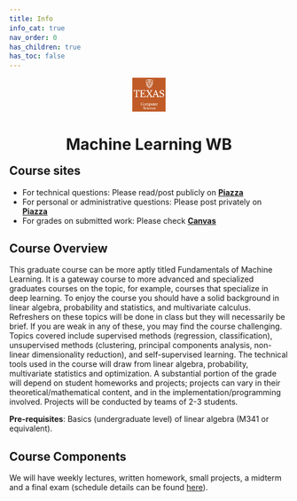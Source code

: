 ```yaml
---
title: Info
info_cat: true
nav_order: 0
has_children: true
has_toc: false
---
```

<center>
<div style="margin-bottom:1.5em">
<img src="assets/images/utcslogo2.jpg" width="12%">
<!-- <img src="/assets/images/790-placeholder.png" width="12%"> -->
</div>

<!-- <img src="/assets/images/790-txt.png" width="12%"> -->

<h1 style="margin-bottom:-1em">Machine Learning WB</h1>

<!-- <h1 >(draft site; unofficial)</h1> -->

</center>

<br>

## Course sites

<ul>
<li> For technical questions: Please read/post publicly on <a href="https://piazza.com/class/lzy7kgi6f2n4fs/"><b>Piazza</b></a></li>
<li> For personal or administrative questions: Please post privately on <a href="https://piazza.com/class/lzy7kgi6f2n4fs/"><b>Piazza</b></a></li>
<li> For grades on submitted work: Please check <a href="https://canvas.mit.edu/courses/28217"><b>Canvas</b></a></li>
</ul>


## Course Overview

This graduate course can be more aptly titled Fundamentals of Machine Learning. It is a gateway course to more advanced and specialized graduates courses on the topic, for example, courses that specialize in deep learning. To enjoy the course you should have a solid background in linear algebra, probability and statistics, and multivariate calculus. Refreshers on these topics will be done in class but they will necessarily be brief. If you are weak in any of these, you may find the course challenging. Topics covered include supervised methods (regression, classification), unsupervised methods (clustering, principal components analysis, non-linear dimensionality reduction), and self-supervised learning. The technical tools used in the course will draw from linear algebra, probability, multivariate statistics and optimization. A substantial portion of the grade will depend on student homeworks and projects; projects can vary in their theoretical/mathematical content, and in the implementation/programming involved. Projects will be conducted by teams of 2-3 students.

**Pre-requisites**: Basics (undergraduate level) of linear algebra (M341 or equivalent).

## Course Components

We will have weekly lectures, written homework, small projects, a midterm and a final exam (schedule details can be found [here](/info/schedule/)).
